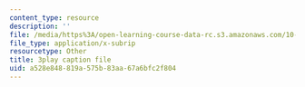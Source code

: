 ```yaml
---
content_type: resource
description: ''
file: /media/https%3A/open-learning-course-data-rc.s3.amazonaws.com/10-34-numerical-methods-applied-to-chemical-engineering-fall-2015/a528e848819a575b83aa67a6bfc2f804_VMyJ_v3K0Tw.vtt
file_type: application/x-subrip
resourcetype: Other
title: 3play caption file
uid: a528e848-819a-575b-83aa-67a6bfc2f804
---
```

